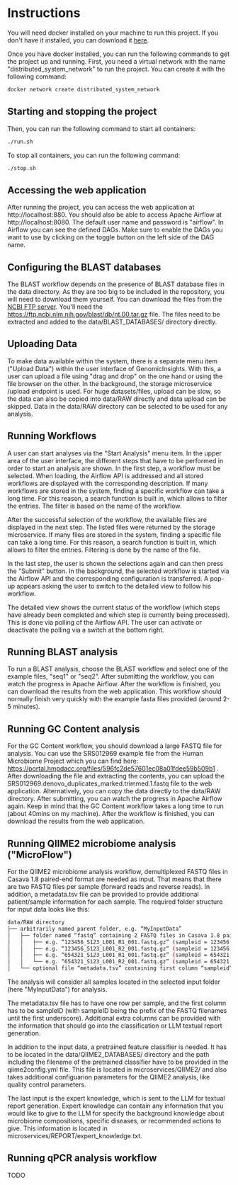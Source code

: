 # Instructions
You will need docker installed on your machine to run this project. If you don't have it installed, you can download it [here](https://www.docker.com/products/docker-desktop).

Once you have docker installed, you can run the following commands to get the project up and running. First, you need a virtual network with the name "distributed_system_network" to run the project. You can create it with the following command:
```bash
docker network create distributed_system_network
```

## Starting and stopping the project
Then, you can run the following command to start all containers:
```bash
./run.sh
```

To stop all containers, you can run the following command:
```bash
./stop.sh
```

## Accessing the web application
After running the project, you can access the web application at http://localhost:880. You should also be able to access Apache Airflow at http://localhost:8080. The default user name and password is "airflow". In Airflow you can see the defined DAGs. Make sure to enable the DAGs you want to use by clicking on the toggle button on the left side of the DAG name.

## Configuring the BLAST databases
The BLAST workflow depends on the presence of BLAST database files in the data directory. As they are too big to be included in the repository, you will need to download them yourself. You can download the files from the [NCBI FTP server](https://ftp.ncbi.nlm.nih.gov/blast/db/). You'll need the https://ftp.ncbi.nlm.nih.gov/blast/db/nt.00.tar.gz file. The files need to be extracted and added to the data/BLAST_DATABASES/ directory directly.

## Uploading Data
To make data available within the system, there is a separate menu item ("Upload Data") within the user interface of GenomicInsights. With this, a user can upload a file using "drag and drop" on the one hand or using the file browser on the other. In the background, the storage microservice /upload endpoint is used. For huge datasets/files, upload can be slow, so the data can also be copied into data/RAW directly and data upload can be skipped. Data in the data/RAW directory can be selected to be used for any analysis.

## Running Workflows
A user can start analyses via the "Start Analysis" menu item. In the upper area of the user interface, the different steps that have to be performed in order to start an analysis are shown. In the first step, a workflow must be selected. When loading, the Airflow API is addressed and all stored workflows are displayed with the corresponding description. If many workflows are stored in the system, finding a specific workflow can take a long time. For this reason, a search function is built in, which allows to filter the entries. The filter is based on the name of the workflow.

After the successful selection of the workflow, the available files are displayed in the next step. The listed files were returned by the storage microservice. If many files are stored in the system, finding a specific file can take a long time. For this reason, a search function is built in, which allows to filter the entries. Filtering is done by the name of the file.

In the last step, the user is shown the selections again and can then press the "Submit" button. In the background, the selected workflow is started via the Airflow API and the corresponding configuration is transferred. A pop-up appears asking the user to switch to the detailed view to follow his workflow.

The detailed view shows the current status of the workflow (which steps have already been completed and which step is currently being processed). This is done via polling of the Airflow API. The user can activate or deactivate the polling via a switch at the bottom right.

## Running BLAST analysis
To run a BLAST analysis, choose the BLAST workflow and select one of the example files, "seq1" or "seq2". After submitting the workflow, you can watch the progress in Apache Airflow. After the workflow is finished, you can download the results from the web application. This workflow should normally finish very quickly with the example fasta files provided (around 2-5 minutes).

## Running GC Content analysis
For the GC Content workflow, you should download a large FASTQ file for analysis. You can use the SRS012969 example file from the Human Microbiome Project which you can find here: https://portal.hmpdacc.org/files/596fc2de57601ec08a01fdee59b509b1 . After downloading the file and extracting the contents, you can upload the SRS012969.denovo_duplicates_marked.trimmed.1.fastq file to the web application. Alternatively, you can copy the data directly to the data/RAW directory. After submitting, you can watch the progress in Apache Airflow again. Keep in mind that the GC Content workflow takes a long time to run (about 40mins on my machine). After the workflow is finished, you can download the results from the web application.

## Running QIIME2 microbiome analysis ("MicroFlow")
For the QIIME2 microbiome analysis workflow, demultiplexed FASTQ files in Casava 1.8 paired-end format are needed as input. That means that there are two FASTQ files per sample (forward reads and reverse reads). In addition, a metadata.tsv file can be provided to provide additional patient/sample information for each sample. The required folder structure for input data looks like this:

```bash
data/RAW directory
├── arbitrarily named parent folder, e.g. “MyInputData”
│   ├── folder named “fastq” containing 2 FASTQ files in Casava 1.8 paired-end format per sample
│   │   ├── e.g. “123456_S123_L001_R1_001.fastq.gz” (sampleid = 123456, forward reads)
│   │   ├── e.g. “123456_S123_L001_R2_001.fastq.gz” (sampleid = 123456, reverse reads)
│   │   ├── e.g. “654321_S123_L001_R1_001.fastq.gz” (sampleid = 654321, forward reads)
│   │   └── e.g. “654321_S123_L001_R2_001.fastq.gz” (sampleid = 654321, reverse reads)
│   └── optional file “metadata.tsv” containing first column “sampleid” and optional additional columns
```

The analysis will consider all samples located in the selected input folder (here "MyInputData") for analysis.

The metadata.tsv file has to have one row per sample, and the first column has to be sampleID (with sampleID being the prefix of the FASTQ filenames until the first underscore). Additional extra columns can be provided with the information that should go into the classification or LLM textual report generation.

In addition to the input data, a pretrained feature classifier is needed. It has to be located in the data/QIIME2_DATABASES/ directory and the path including the filename of the pretrained classifier have to be provided in the qiime2config.yml file. This file is located in microservices/QIIME2/ and also takes additional configuarion parameters for the QIIME2 analysis, like quality control parameters. 

The last input is the expert knowledge, which is sent to the LLM for textual report generation. Expert knowledge can contain any information that you would like to give to the LLM for specify the background knowledge about microbiome compositions, specific diseases, or recommended actions to give. This information is located in microservices/REPORT/expert_knowledge.txt. 

## Running qPCR analysis workflow
TODO
